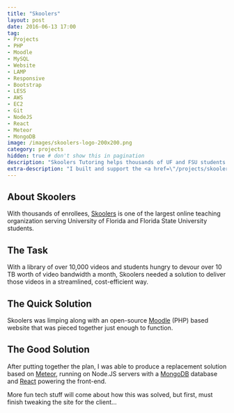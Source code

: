 ```yaml
---
title: "Skoolers"
layout: post
date: 2016-06-13 17:00
tag:
- Projects
- PHP
- Moodle
- MySQL
- Website
- LAMP
- Responsive
- Bootstrap
- LESS
- AWS
- EC2
- Git
- NodeJS
- React
- Meteor
- MongoDB
image: /images/skoolers-logo-200x200.png
category: projects
hidden: true # don't show this in pagination
description: "Skoolers Tutoring helps thousands of UF and FSU students boost their college grades with their React & Node.JS based video tutoring platform"
extra-description: "I built and support the <a href=\"/projects/skoolers\">Skoolers</a> online platform."
---
```

## About Skoolers

With thousands of enrollees, [Skoolers](http://www.skoolerstutoring.com) is one of the largest online teaching organization serving University of Florida and Florida State University students.

## The Task

With a library of over 10,000 videos and students hungry to devour over 10 TB worth of video bandwidth a month, Skoolers needed a solution to deliver those videos in a streamlined, cost-efficient way.

## The Quick Solution

Skoolers was limping along with an open-source [Moodle](https://moodle.org/) (PHP) based website that was pieced together just enough to function.

## The Good Solution

After putting together the plan, I was able to produce a replacement solution based on [Meteor](https://www.meteor.com/), running on Node.JS servers with a [MongoDB](https://www.mongodb.com/) database and [React](https://facebook.github.io/react/) powering the front-end.

More fun tech stuff will come about how this was solved, but first, must finish tweaking the site for the client...
